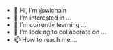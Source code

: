 - 👋 Hi, I’m @wichain
- 👀 I’m interested in ...
- 🌱 I’m currently learning ...
- 💞️ I’m looking to collaborate on ...
- 📫 How to reach me ...

<!---
wichain/wichain is a ✨ special ✨ repository because its `README.md` (this file) appears on your GitHub profile.
You can click the Preview link to take a look at your changes.
--->
